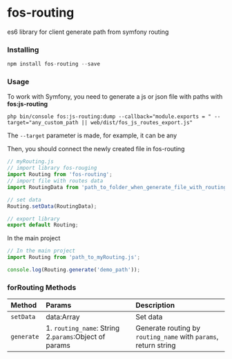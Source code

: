 # fos-routing
es6 library for client generate path from symfony routing

### Installing

```javascript
npm install fos-routing --save
```

### Usage
To work with Symfony, you need to generate a js or json file with paths with **fos:js-routing**

```php bin/console fos:js-routing:dump --callback="module.exports = " --target="any_custom_path || web/dist/fos_js_routes_export.js"```

The `--target` parameter is made, for example, it can be any

Then, you should connect the newly created file in fos-routing


```js
// myRouting.js
// import library fos-rouging
import Routing from 'fos-routing';
// import file with routes data
import RoutingData from 'path_to_folder_when_generate_file_with_routing_data || /web/dist/fos_js_routes_export';

// set data
Routing.setData(RoutingData);

// export library
export default Routing;
```

In the main project

```js
// In the main project
import Routing from 'path_to_myRouting.js';

console.log(Routing.generate('demo_path'));
```

### forRouting Methods
| Method | Params | Description
:---|:---|:---
| `setData` | data:Array | Set data |
| `generate` | 1. `routing_name`: String  2.`params`:Object of params | Generate routing by `routing_name` with `params`, return string |



